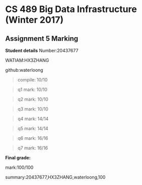 # CS 489 Big Data Infrastructure (Winter 2017)
## Assignment 5 Marking
**Student details**
Number:20437677

WATIAM:HX3ZHANG

github:waterloong

>compile: 10/10

>q1 mark: 10/10

>q2 mark: 10/10

>q3 mark: 10/10

>q4 mark: 14/14

>q5 mark: 14/14

>q6 mark: 16/16

>q7 mark: 16/16



**Final grade:**

mark:100/100

summary:20437677,HX3ZHANG,waterloong,100


